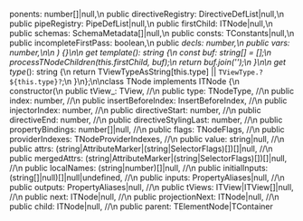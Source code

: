ponents: number[]|null,\n      public directiveRegistry: DirectiveDefList|null,\n      public pipeRegistry: PipeDefList|null,\n      public firstChild: ITNode|null,\n      public schemas: SchemaMetadata[]|null,\n      public consts: TConstants|null,\n      public incompleteFirstPass: boolean,\n      public _decls: number,\n      public _vars: number,\n\n  ) {}\n\n  get template_(): string {\n    const buf: string[] = [];\n    processTNodeChildren(this.firstChild, buf);\n    return buf.join('');\n  }\n\n  get type_(): string {\n    return TViewTypeAsString[this.type] || `TViewType.?${this.type}?`;\n  }\n};\n\nclass TNode implements ITNode {\n  constructor(\n      public tView_: TView,                                                          //\n      public type: TNodeType,                                                        //\n      public index: number,                                                          //\n      public insertBeforeIndex: InsertBeforeIndex,                                   //\n      public injectorIndex: number,                                                  //\n      public directiveStart: number,                                                 //\n      public directiveEnd: number,                                                   //\n      public directiveStylingLast: number,                                           //\n      public propertyBindings: number[]|null,                                        //\n      public flags: TNodeFlags,                                                      //\n      public providerIndexes: TNodeProviderIndexes,                                  //\n      public value: string|null,                                                     //\n      public attrs: (string|AttributeMarker|(string|SelectorFlags)[])[]|null,        //\n      public mergedAttrs: (string|AttributeMarker|(string|SelectorFlags)[])[]|null,  //\n      public localNames: (string|number)[]|null,                                     //\n      public initialInputs: (string[]|null)[]|null|undefined,                        //\n      public inputs: PropertyAliases|null,                                           //\n      public outputs: PropertyAliases|null,                                          //\n      public tViews: ITView|ITView[]|null,                                           //\n      public next: ITNode|null,                                                      //\n      public projectionNext: ITNode|null,                                            //\n      public child: ITNode|null,                                                     //\n      public parent: TElementNode|TContainer